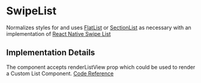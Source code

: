 # SwipeList

Normalizes styles for and uses [FlatList](./FlatList.md) or [SectionList](./SectionList.md) as necessary with an implementation of [React Native Swipe List](https://www.npmjs.com/package/react-native-swipe-list-view)

## Implementation Details

The component accepts renderListView prop which could be used to render a Custom List Component. [Code Reference](https://github.com/jemise111/react-native-swipe-list-view/blob/master/components/SwipeListView.js#L402)
